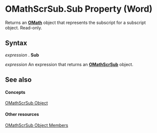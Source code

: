 
# OMathScrSub.Sub Property (Word)

Returns an  **[OMath](82f2f81b-e2d5-140f-bdcc-8b52b821b24d.md)** object that represents the subscript for a subscript object. Read-only.


## Syntax

 _expression_ . **Sub**

 _expression_ An expression that returns an **[OMathScrSub](823053c2-3657-bc4f-6576-7e3560fee188.md)** object.


## See also


#### Concepts


[OMathScrSub Object](823053c2-3657-bc4f-6576-7e3560fee188.md)
#### Other resources


[OMathScrSub Object Members](f51d7072-0fa6-1f1a-c0b0-516b9a078800.md)
